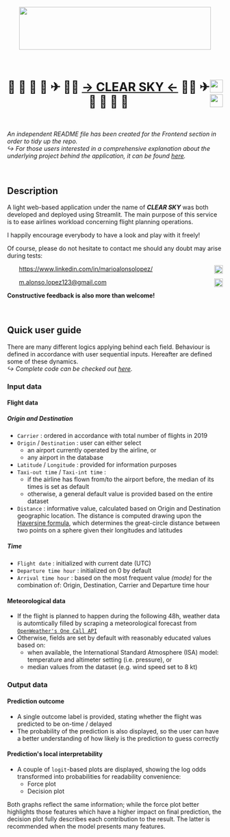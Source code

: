 <p align="center">
  <img width=447.9 height=100.2 src="https://user-images.githubusercontent.com/71399207/117346880-a28fbd80-aea8-11eb-9074-24ef6fe5d804.jpeg">
</p>
&nbsp;

<h1 style="text-align:center">
  <img width=30 style="float: right;" src="https://docs.streamlit.io/en/0.79.0/_static/favicon.png">
  &#128279 &#128313 &#128311 &#128313 &#9992 &#128104;&#8205;&#9992;&#65039;
  <a href="https://share.streamlit.io/malonsol/tfm_kschool/main/frontend/flight_delay_predictor.py">→ CLEAR SKY ←</a>
  &#128105;&#8205;&#9992;&#65039; &#9992 &#128313 &#128311 &#128313 &#128279
  <img width=30 style="float: right;" src="https://docs.streamlit.io/en/0.79.0/_static/favicon.png">
</h1>
&nbsp;


*An independent README file has been created for the Frontend section in order to tidy up the repo.*  
*:arrow_right_hook: For those users interested in a comprehensive explanation about the underlying project behind the application, it can be found [here](https://github.com/malonsol/TFM_KSchool/blob/main/README.md).*

&nbsp;

## Description

A light web-based application under the name of ***CLEAR SKY*** was both developed and deployed using Streamlit. The main purpose of this service is to ease airlines workload concerning flight planning operations.

I happily encourage everybody to have a look and play with it freely!

Of course, please do not hesitate to contact me should any doubt may arise during tests:
&nbsp;

&nbsp;&nbsp;&nbsp;<img width=20 style="float: right;" src="https://content.linkedin.com/content/dam/me/business/en-us/amp/brand-site/v2/bg/LI-Bug.svg.original.svg">
&nbsp;&nbsp;&nbsp;https://www.linkedin.com/in/marioalonsolopez/

&nbsp;&nbsp;&nbsp;<img width=20 style="float: right;" src="https://www.google.com/gmail/about/static/images/logo-gmail.png?cache=1adba63">
&nbsp;&nbsp;&nbsp;m.alonso.lopez123@gmail.com

**Constructive feedback is also more than welcome!**
&nbsp;

&nbsp;

## Quick user guide

There are many different logics applying behind each field. Behaviour is defined in accordance with user sequential inputs. Hereafter are defined some of these dynamics.  
*:arrow_right_hook: Complete code can be checked out [here](./7_frontend.ipynb).*

### Input data
#### Flight data
##### Origin and Destination
- `Carrier` : ordered in accordance with total number of flights in 2019
- `Origin` / `Destination` : user can either select 
  - an airport currently operated by the airline, or
  - any airport in the database
- `Latitude` / `Longitude` : provided for information purposes
- `Taxi-out time` / `Taxi-int time` : 
  - if the airline has flown from/to the airport before, the median of its times is set as default
  - otherwise, a general default value is provided based on the entire dataset
- `Distance` : informative value, calculated based on Origin and Destination geographic location. The distance is computed drawing upon the [Haversine formula](https://en.wikipedia.org/wiki/Haversine_formula), which determines the great-circle distance between two points on a sphere given their longitudes and latitudes
##### Time
- `Flight date` : initialized with current date (UTC)
- `Departure time hour` : initialized on 0 by default
- `Arrival time hour` : based on the most frequent value *(mode)* for the combination of: Origin, Destination, Carrier and Departure time hour

#### Meteorological data
- If the flight is planned to happen during the following 48h, weather data is automtically filled by scraping a meteorological forecast from [`OpenWeather's One Call API`](https://openweathermap.org/api/one-call-api)
- Otherwise, fields are set by default with reasonably educated values based on:
  - when available, the International Standard Atmosphere (ISA) model: temperature and altimeter setting (i.e. pressure), or
  - median values from the dataset (e.g. wind speed set to 8 kt)


### Output data
#### Prediction outcome
- A single outcome label is provided, stating whether the flight was predicted to be on-time / delayed
- The probability of the prediction is also displayed, so the user can have a better understanding of how likely is the prediction to guess correctly
#### Prediction's local interpretability
- A couple of `logit`-based plots are displayed, showing the log odds transformed into probabilities for readability convenience:
  - Force plot
  - Decision plot
  
Both graphs reflect the same information; while the force plot better highlights those features which have a higher impact on final prediction, the decision plot fully describes each contribution to the result. The latter is recommended when the model presents many features.
